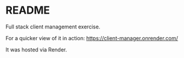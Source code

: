 # README

Full stack client management exercise.

For a quicker view of it in action: https://client-manager.onrender.com/

It was hosted via Render.
